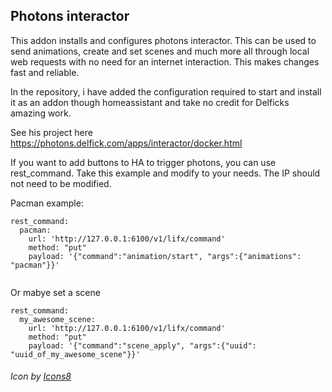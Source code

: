 ## Photons interactor

This addon installs and configures photons interactor. This can be used to send animations, create and set scenes and much more all through local web requests with no need for an internet interaction. This makes changes fast and reliable.

In the repository, i have added the configuration required to start and install it as an addon though homeassistant and take no credit for Delficks  amazing work. 

See his project here https://photons.delfick.com/apps/interactor/docker.html

If you want to add buttons to HA to trigger photons, you can use rest_command. Take this example and modify to your needs. The IP should not need to be modified.

Pacman example:
```
rest_command:
  pacman:
    url: 'http://127.0.0.1:6100/v1/lifx/command'
    method: "put"
    payload: '{"command":"animation/start", "args":{"animations": "pacman"}}'
    
```
Or mabye set a scene
```
rest_command:
  my_awesome_scene:
    url: 'http://127.0.0.1:6100/v1/lifx/command'
    method: "put"
    payload: '{"command":"scene_apply", "args":{"uuid": "uuid_of_my_awesome_scene"}}'
```

###### Icon by [Icons8](https://icons8.com/icon/YScTDpKhMxMC/smart-home-automation)
